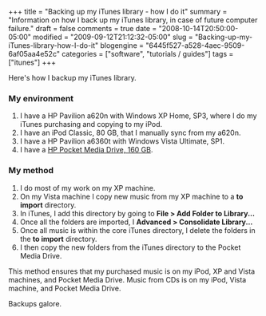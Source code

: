 +++
title = "Backing up my iTunes library - how I do it"
summary = "Information on how I back up my iTunes library, in case of future computer failure."
draft = false
comments = true
date = "2008-10-14T20:50:00-05:00"
modified = "2009-09-12T21:12:32-05:00"
slug = "Backing-up-my-iTunes-library-how-I-do-it"
blogengine = "6445f527-a528-4aec-9509-6af05aa4e52c"
categories = ["software", "tutorials / guides"]
tags = ["itunes"]
+++

<p>Here's how I backup my iTunes library.</p>
<h3>My environment</h3>
<ol>
<li>
<div>I have a HP Pavilion a620n with Windows XP Home, SP3, where I do my iTunes purchasing and copying to my iPod.</div>
</li>
<li>
<div>I have an iPod Classic, 80 GB, that I manually sync from my a620n.</div>
</li>
<li>
<div>I have a HP Pavilion a6360t with Windows Vista Ultimate, SP1.</div>
</li>
<li>
<div>I have a <a href="http://www.amazon.com/gp/product/B000UDCFVY?ie=UTF8&amp;tag=strivinglifen-20&amp;linkCode=as2&amp;camp=1789&amp;creative=9325&amp;creativeASIN=B000UDCFVY" target="_blank">HP Pocket Media Drive, 160 GB</a>.</div>
</li>
</ol>
<h3>My method</h3>
<ol>
<li>
<div>I do most of my work on my XP machine.</div>
</li>
<li>
<div>On my Vista machine I copy new music from my XP machine to a <strong>to import</strong> directory.</div>
</li>
<li>
<div>In iTunes, I add this directory by going to <strong>File &gt; Add Folder to Library...</strong></div>
</li>
<li>
<div>Once all the folders are imported, I <strong>Advanced &gt; Consolidate Library...</strong></div>
</li>
<li>
<div>Once all music is within the core iTunes directory, I delete the folders in the <strong>to import</strong> directory.</div>
</li>
<li>
<div>I then copy the new folders from the iTunes directory to the Pocket Media Drive.</div>
</li>
</ol>
<p>This method ensures that my purchased music is on&nbsp;my iPod, XP&nbsp;and Vista machines, and Pocket Media Drive. Music from CDs is on&nbsp;my iPod, Vista machine, and Pocket Media Drive.</p>
<p>Backups galore.</p>
